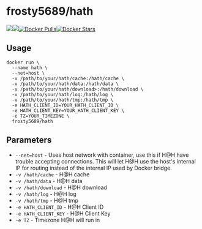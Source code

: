 [hub]: https://hub.docker.com/r/frosty5689/hath/

# frosty5689/hath
[![](https://images.microbadger.com/badges/version/frosty5689/hath.svg)](https://microbadger.com/images/frosty5689/hath "Get your own version badge on microbadger.com")[![](https://images.microbadger.com/badges/image/frosty5689/hath.svg)](https://microbadger.com/images/frosty5689/hath "Get your own image badge on microbadger.com")[![Docker Pulls](https://img.shields.io/docker/pulls/frosty5689/hath.svg)][hub][![Docker Stars](https://img.shields.io/docker/stars/frosty5689/hath.svg)][hub]

## Usage

```
docker run \
  --name hath \
  --net=host \
  -v /path/to/your/hath/cache:/hath/cache \
  -v /path/to/your/hath/data:/hath/data \
  -v /path/to/your/hath/download>:/hath/download \
  -v /path/to/your/hath/log:/hath/log \
  -v /path/to/your/hath/tmp:/hath/tmp \
  -e HATH_CLIENT_ID=YOUR_HATH_CLIENT_ID \
  -e HATH_CLIENT_KEY=YOUR_HATH_CLIENT_KEY \
  -e TZ=YOUR_TIMEZONE \
  frosty5689/hath
```

## Parameters

* `--net=host` - Uses host network with container, use this if H@H have trouble accepting connections. This will let H@H use the host's internal IP for routing instead of the internal IP used by Docker bridge.
* `-v /hath/cache` - H@H cache
* `-v /hath/data` - H@H data
* `-v /hath/download` - H@H download
* `-v /hath/log` - H@H log
* `-v /hath/tmp` - H@H tmp
* `-e HATH_CLIENT_ID` - H@H Client ID
* `-e HATH_CLIENT_KEY` - H@H Client Key
* `-e TZ` - Timezone H@H will run in


